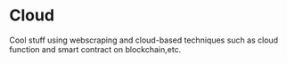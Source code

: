 # Cloud
Cool stuff using webscraping and cloud-based techniques such as cloud function and smart contract on blockchain,etc.
